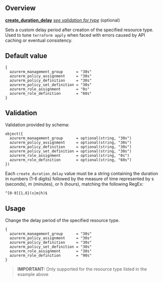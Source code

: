 <!-- markdownlint-disable first-line-h1 -->
## Overview

[**create_duration_delay**](#overview) [*see validation for type*](#validation) (optional)

Sets a custom delay period after creation of the specified resource type. Used to tune `terraform apply` when faced with errors caused by API caching or eventual consistency.

## Default value

```hcl
{
  azurerm_management_group      = "30s"
  azurerm_policy_assignment     = "30s"
  azurerm_policy_definition     = "30s"
  azurerm_policy_set_definition = "30s"
  azurerm_role_assignment       = "0s"
  azurerm_role_definition       = "60s"
}
```

## Validation

Validation provided by schema:

```hcl
object({
  azurerm_management_group      = optional(string, "30s")
  azurerm_policy_assignment     = optional(string, "30s")
  azurerm_policy_definition     = optional(string, "30s")
  azurerm_policy_set_definition = optional(string, "30s")
  azurerm_role_assignment       = optional(string, "0s")
  azurerm_role_definition       = optional(string, "60s")
})
```

Each `create_duration_delay` value must be a string containing the duration in numbers (1-6 digits) followed by the measure of time represented by s (seconds), m (minutes), or h (hours), matching the following RegEx:

`^[0-9]{1,6}(s|m|h)$`

## Usage

Change the delay period of the specified resource type.

```hcl
{
  azurerm_management_group      = "30s"
  azurerm_policy_assignment     = "30s"
  azurerm_policy_definition     = "30s"
  azurerm_policy_set_definition = "30s"
  azurerm_role_assignment       = "30s"
  azurerm_role_definition       = "90s"
}
```

> **IMPORTANT:** Only supported for the resource type listed in the example above

[//]: # "************************"
[//]: # "INSERT LINK LABELS BELOW"
[//]: # "************************"
